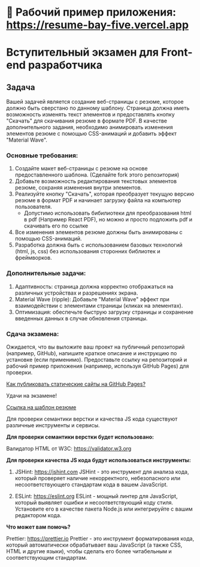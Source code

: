 # 🚀 Рабочий пример приложения: https://resume-bay-five.vercel.app
# Вступительный экзамен для Front-end разработчика
## Задача

Вашей задачей является создание веб-страницы с резюме, которое должно быть сверстано по данному шаблону. Страница должна иметь возможность изменять текст элементов и предоставлять кнопку "Скачать" для скачивания резюме в формате PDF. В качестве дополнительного задания, необходимо анимировать изменения элементов резюме с помощью CSS-анимаций и добавить эффект "Material Wave".

### Основные требования:

1. Создайте макет веб-страницы с резюме на основе предоставленного шаблона. (Сделайте fork этого репозитория)
2. Добавьте возможность редактирования текстовых элементов резюме, сохраняя изменения внутри элементов.
3. Реализуйте кнопку "Скачать", которая преобразует текущую версию резюме в формат PDF и начинает загрузку файла на компьютер пользователя.
   - Допустимо использовать бибилиотеки для преобразования html в pdf (Например React PDF), но можно и просто подложить pdf и скачивать его по ссылке
4. Все изменения элементов резюме должны быть анимированы с помощью CSS-анимаций.
5. Разработка должна быть с использованием базовых технологий (html, js, css) без использования сторонних библиотек и фреймворков.

### Дополнительные задачи:

1. Адаптивность: страница должна корректно отображаться на различных устройствах и разрешениях экрана.
2. Material Wave (ripple): Добавьте "Material Wave" эффект при взаимодействии с элементами страницы (кликах на элементах).
3. Оптимизация: обеспечьте быструю загрузку страницы и сохранение введенных данных в случае обновления страницы.

### Сдача экзамена:

Ожидается, что вы выложите ваш проект на публичный репозиторий (например, GitHub), напишите краткое описание и инструкцию по установке (если применимо). Предоставьте ссылку на репозиторий и рабочий пример приложения (например, используя GitHub Pages) для проверки.

[Как публиковать статические сайты на GitHub Pages?](https://docs.github.com/en/pages/getting-started-with-github-pages/creating-a-github-pages-site)

Удачи на экзамене!

[Ссылка на шаблон резюме](https://www.figma.com/design/0lCK90FekbMPNJOOUuiIV8/exam-cv?node-id=0-3&t=51CUbfwKNoVYLV1V-1)

Для проверки семантики верстки и качества JS кода существуют различные инструменты и сервисы.

**Для проверки семантики верстки будет использовано:**

Валидатор HTML от W3C: https://validator.w3.org

**Для проверки качества JS кода будут использоваться инструменты:**

1. JSHint: https://jshint.com
   JSHint - это инструмент для анализа кода, который проверяет наличие некорректного, небезопасного или несоответствующего стандартам кода в вашем JavaScript.

2. ESLint: https://eslint.org
   ESLint - мощный линтер для JavaScript, который выявляет ошибки и несоответствующий коду стиля. Установите его в качестве пакета Node.js или интегрируйте с вашим редактором кода.

**Что может вам помочь?**

Prettier: https://prettier.io
Prettier - это инструмент форматирования кода, который автоматически обрабатывает ваш JavaScript (а также CSS, HTML и другие языки), чтобы сделать его более читабельным и соответствующим стандартам.
